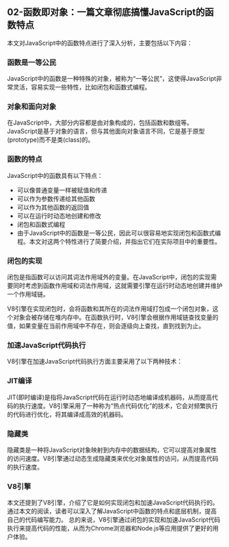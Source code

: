 ## 02-函数即对象：一篇文章彻底搞懂JavaScript的函数特点

本文对JavaScript中的函数特点进行了深入分析，主要包括以下内容：

### 函数是一等公民
JavaScript中的函数是一种特殊的对象，被称为“一等公民”，这使得JavaScript非常灵活，容易实现一些特性，比如闭包和函数式编程。

### 对象和面向对象
在JavaScript中，大部分内容都是由对象构成的，包括函数和数组等。JavaScript是基于对象的语言，但与其他面向对象语言不同，它是基于原型(prototype)而不是类(class)的。

### 函数的特点
JavaScript中的函数具有以下特点：

- 可以像普通变量一样被赋值和传递
- 可以作为参数传递给其他函数
- 可以作为其他函数的返回值
- 可以在运行时动态地创建和修改
- 闭包和函数式编程
- 由于JavaScript中的函数是一等公民，因此可以很容易地实现闭包和函数式编程。本文对这两个特性进行了简要介绍，并指出它们在实际项目中的重要性。

### 闭包的实现
闭包是指函数可以访问其词法作用域外的变量。在JavaScript中，闭包的实现需要同时考虑到函数作用域和词法作用域，这就需要引擎在运行时动态地创建并维护一个作用域链。

V8引擎在实现闭包时，会将函数和其所在的词法作用域打包成一个闭包对象，这个对象会被存储在堆内存中。在函数执行时，V8引擎会根据作用域链查找变量的值，如果变量在当前作用域中不存在，则会逐级向上查找，直到找到为止。

### 加速JavaScript代码执行
V8引擎在加速JavaScript代码执行方面主要采用了以下两种技术：

### JIT编译
JIT(即时编译)是指将JavaScript代码在运行时动态地编译成机器码，从而提高代码的执行速度。V8引擎采用了一种称为“热点代码优化”的技术，它会对频繁执行的代码进行优化，将其编译成高效的机器码。

### 隐藏类
隐藏类是一种将JavaScript对象映射到内存中的数据结构，它可以提高对象属性的访问速度。V8引擎通过动态生成隐藏类来优化对象属性的访问，从而提高代码的执行速度。


### V8引擎
本文还提到了V8引擎，介绍了它是如何实现闭包和加速JavaScript代码执行的。
通过本文的阅读，读者可以深入了解JavaScript中函数的特点和底层机制，提高自己的代码编写能力。
总的来说，V8引擎通过闭包的实现和加速JavaScript代码执行来提高代码的性能，从而为Chrome浏览器和Node.js等应用提供了更好的用户体验。